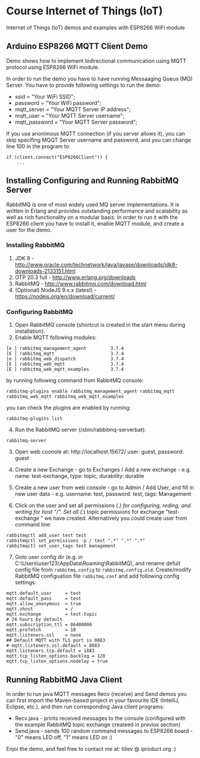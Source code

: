 # Course Internet of Things (IoT)
Internet of Things (IoT) demos and examples with ESP8266 WiFi module 

## Arduino ESP8266 MQTT Client Demo
Demo shows how to implement bidirectional communication using MQTT protocol using ESP8266 WiFi module.

In order to run the demo you have to have running Messaaging Queus (MQ) Server.
You have to provide following settings to run the demo:

* ssid = "Your WiFi SSID";
* password = "Your WiFi password";
* mqtt_server = "Your MQTT Server IP address";
* mqtt_user = "Your MQTT Server username";
* mqtt_password = "Your MQTT Server password";

If you use anonimous MQTT connection (if you server allows it), you can skip specifing MQQT Server username and password, and you can change line 100 in the program to:
``` 
if (client.connect("ESP8266Client")) { 
    ...
```

## Installing Configuring and Running RabbitMQ Server
RabbitMQ is one of most widely used MQ server implementations. It is written in Erlang and provides outstanding performance and scalability as well as rich functionality on  a modular basis. In order to run it with the ESP8266 client you have to install it, enable MQTT module, and create a user for the demo.

### Installing RabbitMQ
1. JDK 8 - http://www.oracle.com/technetwork/java/javase/downloads/jdk8-downloads-2133151.html
2. OTP 20.3 full - http://www.erlang.org/downloads
3. RabbitMQ - http://www.rabbitmq.com/download.html
4. (Optional) NodeJS 9.x.x (latest)  - https://nodejs.org/en/download/current/

### Configuring RabbitMQ
1. Open RabbitMQ console (shortcut is created in the start menu during installation).
2. Enable MQTT following  modules:
```
[e ] rabbitmq_management_agent         3.7.4
[E ] rabbitmq_mqtt                     3.7.4
[e ] rabbitmq_web_dispatch             3.7.4
[E ] rabbitmq_web_mqtt                 3.7.4
[E ] rabbitmq_web_mqtt_examples        3.7.4
```
by running following command from RabbitMQ console:
```
rabbitmq-plugins enable rabbitmq_management_agent rabbitmq_mqtt rabbitmq_web_mqtt rabbitmq_web_mqtt_examples
```
you can check the plugins are enabled by running:
```
rabbitmq-plugins list
```

4. Run the RabbitMQ server (<install-dir>/sbin/rabbitmq-serverbat):
```
rabbitmq-server
```

3. Open web coonole at: http://localhost:15672/
user: guest, password: guest

4. Create a new Exchange - go to Exchanges / Add a new exchange - e.g. name: test-exchange, type: topic, durability: durable

5. Create a new user from web console - go to Admin / Add User, and fill in new user data - e.g. username: test, password: test, tags: Management

6. Click on the user and set all permissions (.*) for configuring, reding, and writing for host "/". Set all (.*)  topic permissions for exchange "test-exchange " we have created. Alternatively you could create user from command line:
```
rabbitmqctl add_user test test
rabbitmqctl set_permissions -p / test ".*" ".*" ".*"
rabbitmqctl set_user_tags test management
```

7. Goto user config dir (e.g. in C:\Users\user123\AppData\Roaming\RabbitMQ), and rename defult config file from ```rabbitmq.config``` to ```rabbitmq.config.old```.
Create/modify RabbitMQ configuation file ```rabbitmq.conf``` and add following config settings:
```
mqtt.default_user     = test
mqtt.default_pass     = test
mqtt.allow_anonymous  = true
mqtt.vhost            = /
mqtt.exchange         = test-topic
# 24 hours by default
mqtt.subscription_ttl = 86400000
mqtt.prefetch         = 10
mqtt.listeners.ssl    = none
## Default MQTT with TLS port is 8883
# mqtt.listeners.ssl.default = 8883
mqtt.listeners.tcp.default = 1883
mqtt.tcp_listen_options.backlog = 128
mqtt.tcp_listen_options.nodelay = true
```

## Running RabbitMQ Java Client
In order to run java MQTT messages Recv (receive) and Send demos you can first import the Maven-based project in your favourite IDE (IntelliJ, Eclipse, etc.), and then run corresponding Java client programs:
* Recv.java - prints received messages to the console (configured with the example RabbitMQ topic exchange createed in previos section)
* Send.java - sends 100 random command messages to ESP8266 board - "0" means LED off, "1" means LED on :)

Enjoi the demo, and feel free to contact me at: tiliev @ iproduct.org :)


